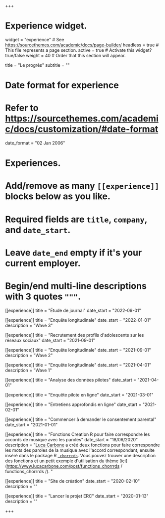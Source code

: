 +++
# Experience widget.
widget = "experience"  # See https://sourcethemes.com/academic/docs/page-builder/
headless = true  # This file represents a page section.
active = true  # Activate this widget? true/false
weight = 40  # Order that this section will appear.

title = "Le progrès"
subtitle = ""

# Date format for experience
#   Refer to https://sourcethemes.com/academic/docs/customization/#date-format
date_format = "02 Jan 2006"

# Experiences.
#   Add/remove as many `[[experience]]` blocks below as you like.
#   Required fields are `title`, `company`, and `date_start`.
#   Leave `date_end` empty if it's your current employer.
#   Begin/end multi-line descriptions with 3 quotes `"""`.

[[experience]]
  title = "Étude de journal"
  date_start = "2022-09-01"
  
[[experience]]
  title = "Enquête longitudinale"
  date_start = "2022-01-01"
  description = "Wave 3"

[[experience]]
  title = "Recrutement des profils d'adolescents sur les réseaux sociaux"
  date_start = "2021-09-01"

[[experience]]
  title = "Enquête longitudinale"
  date_start = "2021-09-01"
  description = "Wave 2"

[[experience]]
  title = "Enquête longitudinale"
  date_start = "2021-04-01"
  description = "Wave 1"

[[experience]]
  title = "Analyse des données pilotes"
  date_start = "2021-04-01"

[[experience]]
  title = "Enquête pilote en ligne"
  date_start = "2021-03-01"

[[experience]]
  title = "Entretiens approfondis en ligne"
  date_start = "2021-02-01"

[[experience]]
  title = "Commencer à demander le consentement parental"
  date_start = "2021-01-01"

[[experience]]
  title = "Fonctions Creation R pour faire correspondre les accords de musique avec les paroles"
  date_start = "18/06/2020"
  description = "[Luca Carbone](http://www.projectmimic.eu/authors/admin4/) a créé deux fonctions pour faire correspondre les mots des paroles de la musique avec l'accord correspondant, ensuite inséré dans le package R [` chorrrds`](https://github.com/r-music/chorrrds). Vous pouvez trouver une description des fonctions et un petit exemple d'utilisation du thème [ici](https://www.lucacarbone.com/post/functions_chorrrds / functions_chorrrds /). "

[[experience]]
  title = "Site de création"
  date_start = "2020-02-10"
  description = ""
  
[[experience]]
  title = "Lancer le projet ERC"
  date_start = "2020-01-13"
  description = ""

+++